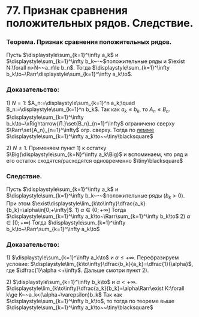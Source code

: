 # 77. Признак сравнения положительных рядов. Следствие.

### Теорема. Признак сравнения положительных рядов.
Пусть $\displaystyle\sum_{k=1}^\infty a_k$ и $\displaystyle\sum_{k=1}^\infty b_k~-~$положительные ряды и $\exist N:\forall n>N~~a_n\le b_n$.
Тогда $\displaystyle\sum_{k=1}^\infty b_k\to~\Rarr\displaystyle\sum_{k=1}^\infty a_k\to$.

### Доказательство:
$1)~N=1:$
$A_n:=\displaystyle\sum_{k=1}^n a_k;\quad B_n:=\displaystyle\sum_{k=1}^n b_k$.
Так как $a_k\le b_k,$ то $A_n\le B_n$.
$\displaystyle\sum_{k=1}^\infty b_k\to~\xRightarrow{Л.}\set{B_n}_{n=1}^\infty$ ограничено сверху $\Rarr\set{A_n}_{n=1}^\infty$ огр. сверху.
Тогда по [лемме](sem2/notes/analysis/exam/76.md) $\displaystyle\sum_{k=1}^\infty a_k\to~~\tiny\blacksquare$

$2)~N\ne 1$.
Применяем пункт $1)$ к остатку $\Big(\displaystyle\sum_{k=N}^\infty a_k\Big)$ и вспоминаем, что ряд и его остаток сходятся/расходятся одновременно  $\tiny\blacksquare$

### Следствие.
Пусть $\displaystyle\sum_{k=1}^\infty a_k$ и $\displaystyle\sum_{k=1}^\infty b_k~-~$положительные ряды $(b_k>0)$.
При этом $\exist\displaystyle\lim_{k\to\infty}\dfrac{a_k}{b_k}=\alpha\in[0;+\infty]$.
$1)$ $\alpha\in(0;+\infty]$
Тогда $\displaystyle\sum_{k=1}^\infty a_k\to~\Rarr\sum_{k=1}^\infty b_k\to$
$2)~\alpha\in[0;+\infty)$
Тогда $\displaystyle\sum_{k=1}^\infty b_k\to~\Rarr\sum_{k=1}^\infty a_k\to$

### Доказательство:
$1)$ $\displaystyle\sum_{k=1}^\infty a_k\to$ и $\alpha \le +\infty$.
Перефразируем условие: $\displaystyle\lim_{k\to\infty}\dfrac{b_k}{a_k}=\dfrac{1}{\alpha}$, где $\dfrac{1}\alpha <+\infty$.
Дальше смотри пункт $2)$.

$2)$ $\displaystyle\sum_{k=1}^\infty b_k\to$ и $\alpha <+\infty$.
$\displaystyle\lim_{k\to\infty}\dfrac{a_k}{b_k}=\alpha\Rarr\exist K:\forall k\ge K~~a_k<(\alpha+\varepsilon)b_k$
Так как $\displaystyle\sum_{k=1}^\infty b_k\to$, то тогда по теореме выше $\displaystyle\sum_{k=1}^\infty a_k\to~~\tiny\blacksquare$